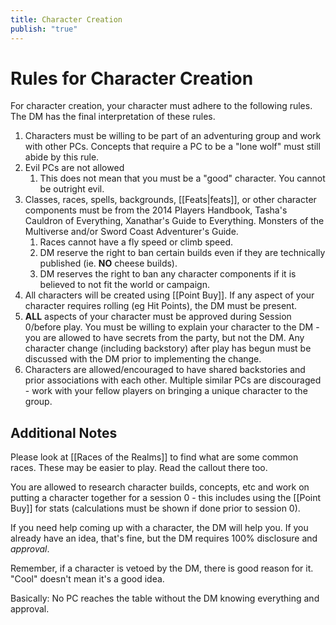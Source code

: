 ```yaml
---
title: Character Creation
publish: "true"
---
```


# Rules for Character Creation
For character creation, your character must adhere to the following rules. The DM has the final interpretation of these rules.
1. Characters must be willing to be part of an adventuring group and work with other PCs. Concepts that require a PC to be a "lone wolf" must still abide by this rule.
2. Evil PCs are not allowed
	1.  This does not mean that you must be a "good" character. You cannot be outright evil.
3. Classes, races, spells, backgrounds, [[Feats|feats]], or other character components must be from the 2014 Players Handbook, Tasha's Cauldron of Everything, Xanathar's Guide to Everything. Monsters of the Multiverse and/or Sword Coast Adventurer's Guide.
	1. Races cannot have a fly speed or climb speed.
	2. DM reserve the right to ban certain builds even if they are technically published (ie. **NO** cheese builds).
	3. DM reserves the right to ban any character components if it is believed to not fit the world or campaign.
4. All characters will be created using [[Point Buy]]. If any aspect of your character requires rolling (eg Hit Points), the DM must be present.
5. **ALL** aspects of your character must be approved during Session 0/before play. You must be willing to explain your character to the DM - you are allowed to have secrets from the party, but not the DM. Any character change (including backstory) after play has begun must be discussed with the DM prior to implementing the change.
6. Characters are allowed/encouraged to have shared backstories and prior associations with each other. Multiple similar PCs are discouraged - work with your fellow players on bringing a unique character to the group.

## Additional Notes
Please look at [[Races of the Realms]] to find what are some common races. These may be easier to play. Read the callout there too.

You are allowed to research character builds, concepts, etc and work on putting a character together for a session 0 - this includes using the [[Point Buy]] for stats (calculations must be shown if done prior to session 0).

If you need help coming up with a character, the DM will help you. If you already have an idea, that's fine, but the DM requires 100% disclosure and *approval*. 

Remember, if a character is vetoed by the DM, there is good reason for it. "Cool" doesn't mean it's a good idea.

Basically: No PC reaches the table without the DM knowing everything and approval.